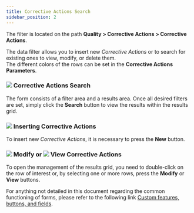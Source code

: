 ```yaml
---
title: Corrective Actions Search 
sidebar_position: 2
---
```


The filter is located on the path **Quality > Corrective Actions > Corrective Actions**.   

The data filter allows you to insert new *Corrective Actions* or to search for existing ones to view, modify, or delete them.   
The different colors of the rows can be set in the **Corrective Actions Parameters**.   

### ![](/img/neutral/common/search.png) Corrective Actions Search 

The form consists of a filter area and a results area. Once all desired filters are set, simply click the **Search** button to view the results within the results grid.   

### ![](/img/neutral/common/new.png) Inserting Corrective Actions 

To insert new *Corrective Actions*, it is necessary to press the **New** button.   

### ![](/img/neutral/common/edit.png) Modify or ![](/img/neutral/common/view.png) View Corrective Actions

To open the management of the results grid, you need to double-click on the row of interest or, by selecting one or more rows, press the **Modify** or **View** buttons.   

For anything not detailed in this document regarding the common functioning of forms, please refer to the following link [Custom features, buttons, and fields](/docs/guide/common).